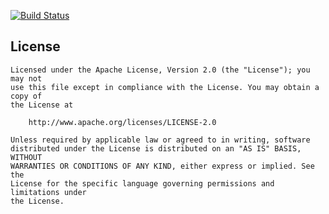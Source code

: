 [![Build Status](https://travis-ci.org/CANVE/compiler-plugin-unit-test-lib.svg)](https://travis-ci.org/CANVE/compiler-plugin-unit-test-lib)

## License
```
Licensed under the Apache License, Version 2.0 (the "License"); you may not
use this file except in compliance with the License. You may obtain a copy of
the License at

    http://www.apache.org/licenses/LICENSE-2.0

Unless required by applicable law or agreed to in writing, software
distributed under the License is distributed on an "AS IS" BASIS, WITHOUT
WARRANTIES OR CONDITIONS OF ANY KIND, either express or implied. See the
License for the specific language governing permissions and limitations under
the License.
```
